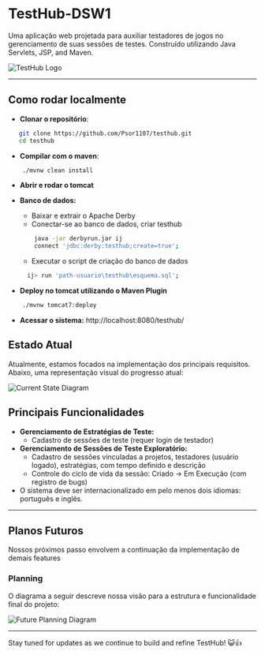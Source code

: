 # TestHub-DSW1

Uma aplicação web projetada para auxiliar testadores de jogos no gerenciamento de suas sessões de testes. Construído utilizando Java Servlets, JSP, and Maven.

![TestHub Logo](https://i.imgur.com/KRbg32p.png "TestHub")

---

## Como rodar localmente

- **Clonar o repositório**:

```bash
   git clone https://github.com/Psor1107/testhub.git
   cd testhub
```

- **Compilar com o maven**:

```bash
    ./mvnw clean install
```

- **Abrir e rodar o tomcat**
- **Banco de dados:**

  - Baixar e extrair o Apache Derby
  - Conectar-se ao banco de dados, criar testhub

  ```bash
      java -jar derbyrun.jar ij
      connect 'jdbc:derby:testhub;create=true';
  ```

  - Executar o script de criação do banco de dados

  ```bash
    ij> run 'path-usuario\testhub\esquema.sql';
  ```

- **Deploy no tomcat utilizando o Maven Plugin**

```bash
    ./mvnw tomcat7:deploy
```

- **Acessar o sistema:**
  http://localhost:8080/testhub/

## Estado Atual

Atualmente, estamos focados na implementação dos principais requisitos. Abaixo, uma representação visual do progresso atual:

![Current State Diagram](https://www.plantuml.com/plantuml/dpng/fPB1QkCm48RlVWgTT_5XhoQ46CS1GxAxR19OUYbJUKYdM58hZQ0qpGFrEVfYbHNRjKieXPwY-Vy_CvyqNZW6orurYMp0ER5t7YmPSKo4-2cepiJQw4Cij56OYIrRwWHKG4slYAFNzE3n52s7-XQ6y2dfkkUr8YsEfwxSeMEqRTsFdJsdwJaraRfat-QlDNV8NuEiqKbB4inK1OR24aHzRIGqIs3SaS9eArGtrhXWaUDPHp9_lySMdGCJeIv11Dq2uu4W4-LmZXQZkZSRqfxRzgJv4qZ7mDu5AVwUPmxqbIP9b-2ZkoBrmHhWHqJVU41y31TfZ9j6GyoDjuxQgmb-d5Zyg_Bbdt0eDzVb_xBO5tbRhQhV-Rgw2bRxr_EdagRpOTkPEA15BGFtZwGNGs2oZKn8e_drHOLCLEo5I82NdjisOptanc-J2S_Kq1E8NoEOIK123Q5k6orGrrurRm00 "Current State")

## Principais Funcionalidades

- **Gerenciamento de Estratégias de Teste:**
  - Cadastro de sessões de teste (requer login de testador)
- **Gerenciamento de Sessões de Teste Exploratório:**
  - Cadastro de sessões vinculadas a projetos, testadores (usuário logado), estratégias, com tempo definido e descrição
  - Controle do ciclo de vida da sessão: Criado -> Em Execução (com registro de bugs)
- O sistema deve ser internacionalizado em pelo menos dois idiomas: português e inglês.

---

## Planos Futuros

Nossos próximos passo envolvem a continuação da implementação de demais features

### Planning

O diagrama a seguir descreve nossa visão para a estrutura e funcionalidade final do projeto:

![Future Planning Diagram](https://www.plantuml.com/plantuml/dpng/fLJBRjim4BpxAuXSqWTywDL8WZ2AaWgGxS2oYw2NO2Cjb2r4qkN329hcQtee-XtviLAq7XQg5W6QGoJD3cTdrYJFZGLjdQWcn-mq_B4evLaMP-ncbIoYv8OdMLEPJF8AZ64Ruq2JOayJnjupAcOiLR8C7r89dB7CQce0541LYx0d9-chm-TGCYWVe2C_j-gy42GRxQsc7LLOakeaJjdHrIPDxtWKnLbsrAzRex6ecuMITbZ5ZrlKX38dE5oUBDRnQXvV9doLB0y4Ff4X2z9Yq3Xc6Ge6pgAqbCFBpvSVYhsHzVy7r0Mm0jj1lAqrsg6SV9zEzna6K6ElxNMZrHUqhnjXWIRNte8Qec0XqWG1JrKErILON9F0K1OexhKolaJ6dZHEpkfOmPjXs3Wo_G0oD0PKWCUCULo3nRAUPjozXv95iLLpaixMBKdQVnWt5gmp7WhFVSykKI8ffx50eNf5Ognqxyesw8Khp_f0lSl_63G--d2LCaEgfmqH4b2YR7qazPSuiB87ncpa84W-37jMwBMAaSFXyurfMBAkKgy8KshOKG653txTlexyAhvDttE55LZrbmEVAsdH5N_kpMlKOtlJgtONJRpOpBkx1QKJWpqHkaMhX5yk_KiylujlusWJyVhhAbdmDFdiIrumBEtZX7KNFBdb_XcEkN_oTCqxQfSnKFb5l5e7qJZws2Xs5bTnogDakU3pUB5UTcRtTzHqUjOTv1ahKOUhXhsRjA0d30xLB8phvPVmd83e4Ge-OkviBNE01vvtxEiQIp9MZn7w_Uvvpb95tu1zcFHmO3LRSSQsoXX7NgUv-SPKTcGSU9snTlt62EbzgtumGvKS2cWydwCidAX-0m00 "Future Planning")

---

Stay tuned for updates as we continue to build and refine TestHub! 😺👍
